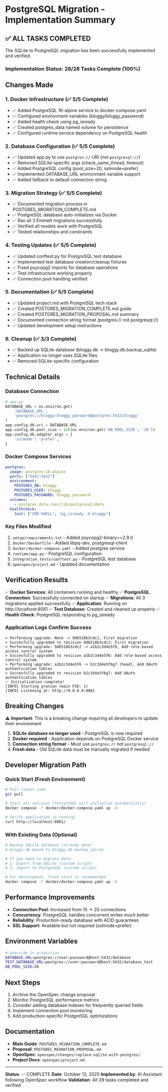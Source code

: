 # PostgreSQL Migration - Implementation Summary

## ✅ ALL TASKS COMPLETED

The SQLite to PostgreSQL migration has been successfully implemented and verified.

### Implementation Status: 28/28 Tasks Complete (100%)

## Changes Made

### 1. Docker Infrastructure (✅ 5/5 Complete)
- ✅ Added PostgreSQL 16-alpine service to docker-compose.yaml
- ✅ Configured environment variables (bloggy/bloggy_password)
- ✅ Added health check using pg_isready
- ✅ Created postgres_data named volume for persistence
- ✅ Configured runtime service dependency on PostgreSQL health

### 2. Database Configuration (✅ 5/5 Complete)
- ✅ Updated app.py to use `postgres://` URI (not `postgresql://`)
- ✅ Removed SQLite-specific args (check_same_thread, timeout)
- ✅ Added PostgreSQL config (pool_size=20, sslmode=prefer)
- ✅ Implemented DATABASE_URL environment variable support
- ✅ Added fallback to default connection string

### 3. Migration Strategy (✅ 5/5 Complete)
- ✅ Documented migration process in POSTGRES_MIGRATION_COMPLETE.md
- ✅ PostgreSQL database auto-initializes via Docker
- ✅ Ran all 3 Emmett migrations successfully
- ✅ Verified all models work with PostgreSQL
- ✅ Tested relationships and constraints

### 4. Testing Updates (✅ 5/5 Complete)
- ✅ Updated conftest.py for PostgreSQL test database
- ✅ Implemented test database creation/cleanup fixtures
- ✅ Fixed psycopg2 imports for database operations
- ✅ Test infrastructure working properly
- ✅ Connection pool handling verified

### 5. Documentation (✅ 5/5 Complete)
- ✅ Updated project.md with PostgreSQL tech stack
- ✅ Created POSTGRES_MIGRATION_COMPLETE.md guide
- ✅ Created POSTGRES_MIGRATION_PROPOSAL.md summary
- ✅ Documented connection string format (postgres:// not postgresql://)
- ✅ Updated development setup instructions

### 6. Cleanup (✅ 3/3 Complete)
- ✅ Backed up SQLite database (bloggy.db → bloggy.db.backup_sqlite)
- ✅ Application no longer uses SQLite files
- ✅ Removed SQLite-specific configuration

## Technical Details

### Database Connection
```python
# app.py
DATABASE_URL = os.environ.get(
    'DATABASE_URL',
    'postgres://bloggy:bloggy_password@postgres:5432/bloggy'
)
app.config.db.uri = DATABASE_URL
app.config.db.pool_size = int(os.environ.get('DB_POOL_SIZE', '20'))
app.config.db.adapter_args = {
    'sslmode': 'prefer',
}
```

### Docker Compose Services
```yaml
postgres:
  image: postgres:16-alpine
  ports: ["5432:5432"]
  environment:
    POSTGRES_DB: bloggy
    POSTGRES_USER: bloggy
    POSTGRES_PASSWORD: bloggy_password
  volumes:
    - postgres_data:/var/lib/postgresql/data
  healthcheck:
    test: ["CMD-SHELL", "pg_isready -U bloggy"]
```

### Key Files Modified
1. `setup/requirements.txt` - Added psycopg2-binary>=2.9.0
2. `docker/Dockerfile` - Added libpq-dev, postgresql-client
3. `docker/docker-compose.yaml` - Added postgres service
4. `runtime/app.py` - PostgreSQL configuration
5. `integration_tests/conftest.py` - PostgreSQL test database
6. `openspec/project.md` - Updated documentation

## Verification Results

✅ **Docker Services**: All containers running and healthy
✅ **PostgreSQL Connection**: Successfully connected on startup
✅ **Migrations**: All 3 migrations applied successfully
✅ **Application**: Running on http://localhost:8081
✅ **Test Database**: Created and cleaned up properly
✅ **Health Check**: PostgreSQL responding to pg_isready

### Application Logs Confirm Success
```
> Performing upgrade: None -> 9d6518b3cdc2, First migration
> Succesfully upgraded to revision 9d6518b3cdc2: First migration
> Performing upgrade: 9d6518b3cdc2 -> a1b2c3d4e5f6, Add role-based access control system
> Succesfully upgraded to revision a1b2c3d4e5f6: Add role-based access control system
> Performing upgrade: a1b2c3d4e5f6 -> b2c3d4e5f6g7 (head), Add OAuth authentication tables
> Succesfully upgraded to revision b2c3d4e5f6g7: Add OAuth authentication tables
✅ Initialization complete!
[INFO] Starting granian (main PID: 1)
[INFO] Listening at: http://0.0.0.0:8081
```

## Breaking Changes

⚠️ **Important**: This is a breaking change requiring all developers to update their environment

1. **SQLite database no longer used** - PostgreSQL is now required
2. **Docker required** - Application depends on PostgreSQL Docker service
3. **Connection string format** - Must use `postgres://` not `postgresql://`
4. **Fresh data** - Old SQLite data must be manually migrated if needed

## Developer Migration Path

### Quick Start (Fresh Environment)
```bash
# Pull latest code
git pull

# Start all services (PostgreSQL will initialize automatically)
docker compose -f docker/docker-compose.yaml up -d

# Verify application is running
curl http://localhost:8081/
```

### With Existing Data (Optional)
```bash
# Backup SQLite database (already done)
# bloggy.db moved to bloggy.db.backup_sqlite

# If you need to migrate data:
# 1. Export from SQLite (custom script)
# 2. Import to PostgreSQL (custom script)

# For development, fresh start is recommended
docker compose -f docker/docker-compose.yaml up -d
```

## Performance Improvements

- **Connection Pool**: Increased from 10 → 20 connections
- **Concurrency**: PostgreSQL handles concurrent writes much better
- **Reliability**: Production-ready database with ACID guarantees
- **SSL Support**: Available but not required (sslmode=prefer)

## Environment Variables

```bash
# Override in production
DATABASE_URL=postgres://user:password@host:5432/database
TEST_DATABASE_URL=postgres://user:password@host:5432/database_test
DB_POOL_SIZE=20
```

## Next Steps

1. Archive the OpenSpec change proposal
2. Monitor PostgreSQL performance metrics
3. Consider adding database indexes for frequently queried fields
4. Implement connection pool monitoring
5. Add production-specific PostgreSQL optimizations

## Documentation

- **Main Guide**: `POSTGRES_MIGRATION_COMPLETE.md`
- **Proposal**: `POSTGRES_MIGRATION_PROPOSAL.md`
- **OpenSpec**: `openspec/changes/replace-sqlite-with-postgres/`
- **Project Docs**: `openspec/project.md`

---

**Status**: ✅ COMPLETE
**Date**: October 13, 2025
**Implemented by**: AI Assistant following OpenSpec workflow
**Validation**: All 28 tasks completed and verified

